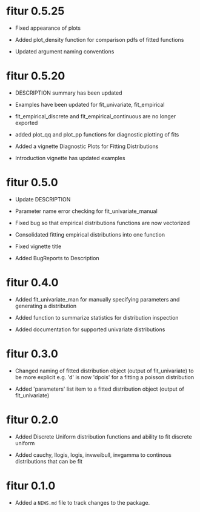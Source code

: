 # fitur 0.5.25

* Fixed appearance of plots

* Added plot_density function for comparison pdfs of fitted functions

* Updated argument naming conventions 

# fitur 0.5.20

* DESCRIPTION summary has been updated

* Examples have been updated for fit_univariate, fit_empirical

* fit_empirical_discrete and fit_empirical_continuous are no longer exported

* added plot_qq and plot_pp functions for diagnostic plotting of fits

* Added a vignette Diagnostic Plots for Fitting Distributions

* Introduction vignette has updated examples

# fitur 0.5.0

* Update DESCRIPTION

* Parameter name error checking for fit_univariate_manual

* Fixed bug so that empirical distributions functions are now vectorized

* Consolidated fitting empirical distributions into one function

* Fixed vignette title

* Added BugReports to Description

# fitur 0.4.0

* Added fit_univariate_man for manually specifying parameters and generating a
distribution

* Added function to summarize statistics for distribution inspection

* Added documentation for supported univariate distributions

# fitur 0.3.0

* Changed naming of fitted distribution object (output of fit_univariate) to be 
more explicit e.g. 'd' is now 'dpois' for a fitting a poisson distribution

* Added 'parameters' list item to a fitted distribution object (output of 
fit_univariate)


# fitur 0.2.0

* Added Discrete Uniform distribution functions and ability to fit discrete uniform

* Added cauchy, llogis, logis, invweibull, invgamma to continous distributions that can be fit

# fitur 0.1.0

* Added a `NEWS.md` file to track changes to the package.



